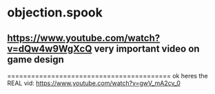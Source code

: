 # objection.spook
https://www.youtube.com/watch?v=dQw4w9WgXcQ
very important video on game design
-----------------------------------------



=========================================
ok heres the REAL vid:
https://www.youtube.com/watch?v=gwV_mA2cv_0